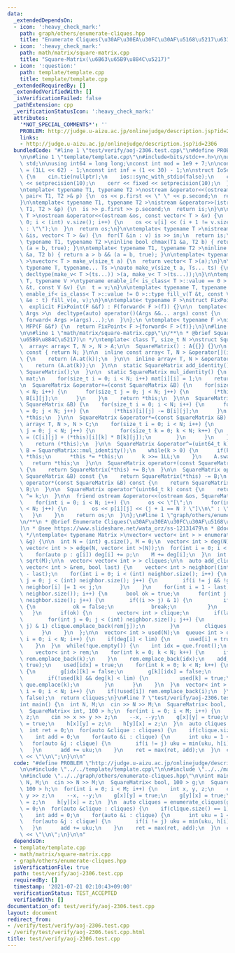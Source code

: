 ```yaml
---
data:
  _extendedDependsOn:
  - icon: ':heavy_check_mark:'
    path: graph/others/enumerate-cliques.hpp
    title: "Enumerate Cliques(\u30AF\u30EA\u30FC\u30AF\u5168\u5217\u6319)"
  - icon: ':heavy_check_mark:'
    path: math/matrix/square-matrix.cpp
    title: "Square-Matrix(\u6B63\u65B9\u884C\u5217)"
  - icon: ':question:'
    path: template/template.cpp
    title: template/template.cpp
  _extendedRequiredBy: []
  _extendedVerifiedWith: []
  _isVerificationFailed: false
  _pathExtension: cpp
  _verificationStatusIcon: ':heavy_check_mark:'
  attributes:
    '*NOT_SPECIAL_COMMENTS*': ''
    PROBLEM: http://judge.u-aizu.ac.jp/onlinejudge/description.jsp?id=2306
    links:
    - http://judge.u-aizu.ac.jp/onlinejudge/description.jsp?id=2306
  bundledCode: "#line 1 \"test/verify/aoj-2306.test.cpp\"\n#define PROBLEM \"http://judge.u-aizu.ac.jp/onlinejudge/description.jsp?id=2306\"\
    \n\n#line 1 \"template/template.cpp\"\n#include<bits/stdc++.h>\n\nusing namespace\
    \ std;\n\nusing int64 = long long;\nconst int mod = 1e9 + 7;\n\nconst int64 infll\
    \ = (1LL << 62) - 1;\nconst int inf = (1 << 30) - 1;\n\nstruct IoSetup {\n  IoSetup()\
    \ {\n    cin.tie(nullptr);\n    ios::sync_with_stdio(false);\n    cout << fixed\
    \ << setprecision(10);\n    cerr << fixed << setprecision(10);\n  }\n} iosetup;\n\
    \ntemplate< typename T1, typename T2 >\nostream &operator<<(ostream &os, const\
    \ pair< T1, T2 >& p) {\n  os << p.first << \" \" << p.second;\n  return os;\n\
    }\n\ntemplate< typename T1, typename T2 >\nistream &operator>>(istream &is, pair<\
    \ T1, T2 > &p) {\n  is >> p.first >> p.second;\n  return is;\n}\n\ntemplate< typename\
    \ T >\nostream &operator<<(ostream &os, const vector< T > &v) {\n  for(int i =\
    \ 0; i < (int) v.size(); i++) {\n    os << v[i] << (i + 1 != v.size() ? \" \"\
    \ : \"\");\n  }\n  return os;\n}\n\ntemplate< typename T >\nistream &operator>>(istream\
    \ &is, vector< T > &v) {\n  for(T &in : v) is >> in;\n  return is;\n}\n\ntemplate<\
    \ typename T1, typename T2 >\ninline bool chmax(T1 &a, T2 b) { return a < b &&\
    \ (a = b, true); }\n\ntemplate< typename T1, typename T2 >\ninline bool chmin(T1\
    \ &a, T2 b) { return a > b && (a = b, true); }\n\ntemplate< typename T = int64\
    \ >\nvector< T > make_v(size_t a) {\n  return vector< T >(a);\n}\n\ntemplate<\
    \ typename T, typename... Ts >\nauto make_v(size_t a, Ts... ts) {\n  return vector<\
    \ decltype(make_v< T >(ts...)) >(a, make_v< T >(ts...));\n}\n\ntemplate< typename\
    \ T, typename V >\ntypename enable_if< is_class< T >::value == 0 >::type fill_v(T\
    \ &t, const V &v) {\n  t = v;\n}\n\ntemplate< typename T, typename V >\ntypename\
    \ enable_if< is_class< T >::value != 0 >::type fill_v(T &t, const V &v) {\n  for(auto\
    \ &e : t) fill_v(e, v);\n}\n\ntemplate< typename F >\nstruct FixPoint : F {\n\
    \  explicit FixPoint(F &&f) : F(forward< F >(f)) {}\n\n  template< typename...\
    \ Args >\n  decltype(auto) operator()(Args &&... args) const {\n    return F::operator()(*this,\
    \ forward< Args >(args)...);\n  }\n};\n \ntemplate< typename F >\ninline decltype(auto)\
    \ MFP(F &&f) {\n  return FixPoint< F >{forward< F >(f)};\n}\n#line 4 \"test/verify/aoj-2306.test.cpp\"\
    \n\n#line 1 \"math/matrix/square-matrix.cpp\"\n/**\n * @brief Square-Matrix(\u6B63\
    \u65B9\u884C\u5217)\n */\ntemplate< class T, size_t N >\nstruct SquareMatrix {\n\
    \  array< array< T, N >, N > A;\n\n  SquareMatrix() : A{{}} {}\n\n  size_t size()\
    \ const { return N; }\n\n  inline const array< T, N > &operator[](int k) const\
    \ {\n    return (A.at(k));\n  }\n\n  inline array< T, N > &operator[](int k) {\n\
    \    return (A.at(k));\n  }\n\n  static SquareMatrix add_identity() {\n    return\
    \ SquareMatrix();\n  }\n\n  static SquareMatrix mul_identity() {\n    SquareMatrix\
    \ mat;\n    for(size_t i = 0; i < N; i++) mat[i][i] = 1;\n    return mat;\n  }\n\
    \n  SquareMatrix &operator+=(const SquareMatrix &B) {\n    for(size_t i = 0; i\
    \ < N; i++) {\n      for(size_t j = 0; j < N; j++) {\n        (*this)[i][j] +=\
    \ B[i][j];\n      }\n    }\n    return *this;\n  }\n\n  SquareMatrix &operator-=(const\
    \ SquareMatrix &B) {\n    for(size_t i = 0; i < N; i++) {\n      for(size_t j\
    \ = 0; j < N; j++) {\n        (*this)[i][j] -= B[i][j];\n      }\n    }\n    return\
    \ *this;\n  }\n\n  SquareMatrix &operator*=(const SquareMatrix &B) {\n    array<\
    \ array< T, N >, N > C;\n    for(size_t i = 0; i < N; i++) {\n      for(size_t\
    \ j = 0; j < N; j++) {\n        for(size_t k = 0; k < N; k++) {\n          C[i][j]\
    \ = (C[i][j] + (*this)[i][k] * B[k][j]);\n        }\n      }\n    }\n    A.swap(C);\n\
    \    return (*this);\n  }\n\n  SquareMatrix &operator^=(uint64_t k) {\n    SquareMatrix\
    \ B = SquareMatrix::mul_identity();\n    while(k > 0) {\n      if(k & 1) B *=\
    \ *this;\n      *this *= *this;\n      k >>= 1LL;\n    }\n    A.swap(B.A);\n \
    \   return *this;\n  }\n\n  SquareMatrix operator+(const SquareMatrix &B) const\
    \ {\n    return SquareMatrix(*this) += B;\n  }\n\n  SquareMatrix operator-(const\
    \ SquareMatrix &B) const {\n    return SquareMatrix(*this) -= B;\n  }\n\n  SquareMatrix\
    \ operator*(const SquareMatrix &B) const {\n    return SquareMatrix(*this) *=\
    \ B;\n  }\n\n  SquareMatrix operator^(uint64_t k) const {\n    return SquareMatrix(*this)\
    \ ^= k;\n  }\n\n  friend ostream &operator<<(ostream &os, SquareMatrix &p) {\n\
    \    for(int i = 0; i < N; i++) {\n      os << \"[\";\n      for(int j = 0; j\
    \ < N; j++) {\n        os << p[i][j] << (j + 1 == N ? \"]\\n\" : \",\");\n   \
    \   }\n    }\n    return os;\n  }\n};\n#line 1 \"graph/others/enumerate-cliques.hpp\"\
    \n/**\n * @brief Enumerate Cliques(\u30AF\u30EA\u30FC\u30AF\u5168\u5217\u6319\
    )\n * @see https://www.slideshare.net/wata_orz/ss-12131479\n * @docs docs/enumerate-cliques.md\n\
    \ */\ntemplate< typename Matrix >\nvector< vector< int > > enumerate_cliques(Matrix\
    \ &g) {\n\n  int N = (int) g.size(), M = 0;\n  vector< int > deg(N);\n  vector<\
    \ vector< int > > edge(N, vector< int >(N));\n  for(int i = 0; i < N; i++) {\n\
    \    for(auto p : g[i]) deg[i] += p;\n    M += deg[i];\n  }\n  int lim = (int)\
    \ sqrt(M);\n\n  vector< vector< int > > cliques;\n\n  auto add_clique = [&](const\
    \ vector< int > &rem, bool last) {\n    vector< int > neighbor((int) rem.size()\
    \ - last);\n    for(int i = 0; i < (int) neighbor.size(); i++) {\n      for(int\
    \ j = 0; j < (int) neighbor.size(); j++) {\n        if(i != j && !g[rem[i]][rem[j]])\
    \ neighbor[i] |= 1 << j;\n      }\n    }\n    for(int i = 1 - last; i < (1 <<\
    \ neighbor.size()); i++) {\n      bool ok = true;\n      for(int j = 0; j < (int)\
    \ neighbor.size(); j++) {\n        if((i >> j) & 1) {\n          if(i & neighbor[j])\
    \ {\n            ok = false;\n            break;\n          }\n        }\n   \
    \   }\n      if(ok) {\n        vector< int > clique;\n        if(last) clique.emplace_back(rem.back());\n\
    \        for(int j = 0; j < (int) neighbor.size(); j++) {\n          if((i >>\
    \ j) & 1) clique.emplace_back(rem[j]);\n        }\n        cliques.emplace_back(clique);\n\
    \      }\n    }\n  };\n\n  vector< int > used(N);\n  queue< int > que;\n  for(int\
    \ i = 0; i < N; i++) {\n    if(deg[i] < lim) {\n      used[i] = true;\n      que.emplace(i);\n\
    \    }\n  }\n  while(!que.empty()) {\n    int idx = que.front();\n    que.pop();\n\
    \    vector< int > rem;\n    for(int k = 0; k < N; k++) {\n      if(g[idx][k])\
    \ rem.emplace_back(k);\n    }\n    rem.emplace_back(idx);\n    add_clique(rem,\
    \ true);\n    used[idx] = true;\n    for(int k = 0; k < N; k++) {\n      if(g[idx][k])\
    \ {\n        g[idx][k] = false;\n        g[k][idx] = false;\n        --deg[k];\n\
    \        if(!used[k] && deg[k] < lim) {\n          used[k] = true;\n         \
    \ que.emplace(k);\n        }\n      }\n    }\n  }\n  vector< int > rem;\n  for(int\
    \ i = 0; i < N; i++) {\n    if(!used[i]) rem.emplace_back(i);\n  }\n  add_clique(rem,\
    \ false);\n  return cliques;\n}\n#line 7 \"test/verify/aoj-2306.test.cpp\"\n\n\
    int main() {\n  int N, M;\n  cin >> N >> M;\n  SquareMatrix< bool, 100 > g;\n\
    \  SquareMatrix< int, 100 > h;\n  for(int i = 0; i < M; i++) {\n    int x, y,\
    \ z;\n    cin >> x >> y >> z;\n    --x, --y;\n    g[x][y] = true;\n    g[y][x]\
    \ = true;\n    h[x][y] = z;\n    h[y][x] = z;\n  }\n  auto cliques = enumerate_cliques(g);\n\
    \  int ret = 0;\n  for(auto &clique : cliques) {\n    if(clique.size() == 1) continue;\n\
    \    int add = 0;\n    for(auto &i : clique) {\n      int uku = 1 << 30;\n   \
    \   for(auto &j : clique) {\n        if(i != j) uku = min(uku, h[i][j]);\n   \
    \   }\n      add += uku;\n    }\n    ret = max(ret, add);\n  }\n  cout << ret\
    \ << \"\\n\";\n}\n\n"
  code: "#define PROBLEM \"http://judge.u-aizu.ac.jp/onlinejudge/description.jsp?id=2306\"\
    \n\n#include \"../../template/template.cpp\"\n\n#include \"../../math/matrix/square-matrix.cpp\"\
    \n#include \"../../graph/others/enumerate-cliques.hpp\"\n\nint main() {\n  int\
    \ N, M;\n  cin >> N >> M;\n  SquareMatrix< bool, 100 > g;\n  SquareMatrix< int,\
    \ 100 > h;\n  for(int i = 0; i < M; i++) {\n    int x, y, z;\n    cin >> x >>\
    \ y >> z;\n    --x, --y;\n    g[x][y] = true;\n    g[y][x] = true;\n    h[x][y]\
    \ = z;\n    h[y][x] = z;\n  }\n  auto cliques = enumerate_cliques(g);\n  int ret\
    \ = 0;\n  for(auto &clique : cliques) {\n    if(clique.size() == 1) continue;\n\
    \    int add = 0;\n    for(auto &i : clique) {\n      int uku = 1 << 30;\n   \
    \   for(auto &j : clique) {\n        if(i != j) uku = min(uku, h[i][j]);\n   \
    \   }\n      add += uku;\n    }\n    ret = max(ret, add);\n  }\n  cout << ret\
    \ << \"\\n\";\n}\n\n"
  dependsOn:
  - template/template.cpp
  - math/matrix/square-matrix.cpp
  - graph/others/enumerate-cliques.hpp
  isVerificationFile: true
  path: test/verify/aoj-2306.test.cpp
  requiredBy: []
  timestamp: '2021-07-21 02:10:43+09:00'
  verificationStatus: TEST_ACCEPTED
  verifiedWith: []
documentation_of: test/verify/aoj-2306.test.cpp
layout: document
redirect_from:
- /verify/test/verify/aoj-2306.test.cpp
- /verify/test/verify/aoj-2306.test.cpp.html
title: test/verify/aoj-2306.test.cpp
---
```

